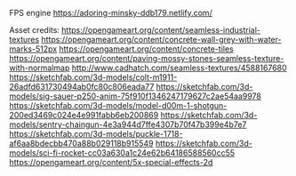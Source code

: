 FPS engine
https://adoring-minsky-ddb179.netlify.com/

Asset credits:
https://opengameart.org/content/seamless-industrial-textures
https://opengameart.org/content/concrete-wall-grey-with-water-marks-512px
https://opengameart.org/content/concrete-tiles
https://opengameart.org/content/paving-mossy-stones-seamless-texture-with-normalmap
http://www.cadhatch.com/seamless-textures/4588167680
https://sketchfab.com/3d-models/colt-m1911-26adfd631730494ab0fc80c806eada77
https://sketchfab.com/3d-models/sig-sauer-p250-anim-75f910f1346247179627c2ae54aa9978
https://sketchfab.com/3d-models/model-d00m-1-shotgun-200ed3469c024e4e991fabb6eb200869
https://sketchfab.com/3d-models/sentry-chaingun-4e3a944d7ffe4307b70f47b399e4b7e7
https://sketchfab.com/3d-models/puckle-1718-af6aa8bdecbb470a88b029118b915549
https://sketchfab.com/3d-models/sci-fi-rocket-cc03a630a1c24e62b64186588560cc55
https://opengameart.org/content/5x-special-effects-2d